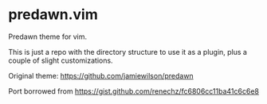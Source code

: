 # predawn.vim
Predawn theme for vim.

This is just a repo with the directory structure to use it as a plugin, plus a couple of slight customizations.


Original theme: https://github.com/jamiewilson/predawn

Port borrowed from https://gist.github.com/renechz/fc6806cc11ba41c6c6e8

